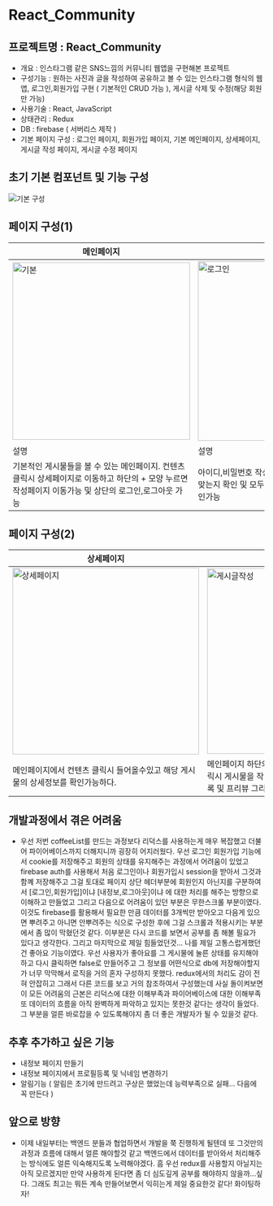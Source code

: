 # React_Community

## 프로젝트명 : React_Community
- 개요 : 인스타그램 같은 SNS느낌의 커뮤니티 웹앱을 구현해본 프로젝트
- 구성기능 : 원하는 사진과 글을 작성하여 공유하고 볼 수 있는 인스타그램 형식의 웹앱, 로그인,회원가입 구현 ( 기본적인 CRUD 가능 ), 게시글 삭제 및 수정(해당 회원만 가능)
- 사용기술 : React, JavaScript
- 상태관리 : Redux
- DB : firebase ( 서버리스 제작 )
- 기본 페이지 구성 : 로그인 페이지, 회원가입  페이지, 기본 메인페이지, 상세페이지, 게시글 작성 페이지, 게시글 수정 페이지

## 초기 기본 컴포넌트 및 기능 구성
![기본 구성](https://user-images.githubusercontent.com/59644518/124951997-d4f79b80-e04e-11eb-9e10-b659f2702657.jpg)


## 페이지 구성(1)
| 메인페이지 | 로그인 페이지 | 회원가입 페이지 |
| ----------|-------------|-----------------|
|<img width="349" alt="기본" src="https://user-images.githubusercontent.com/59644518/124952692-6961fe00-e04f-11eb-9ae7-9cccd0495efb.png">|<img width="353" alt="로그인" src="https://user-images.githubusercontent.com/59644518/124952779-7c74ce00-e04f-11eb-934c-19afd00bd83c.png">| <img width="355" alt="회원가입1" src="https://user-images.githubusercontent.com/59644518/124952815-826aaf00-e04f-11eb-8e40-82002685a389.png">|
|설명|설명|설명|
|기본적인 게시물들을 볼 수 있는 메인페이지. 컨텐츠 클릭시 상세페이지로 이동하고 하단의 + 모양 누르면 작성페이지 이동가능 및 상단의 로그인,로그아웃 가능| 아이디,비밀번호 작성하여 로그인하기 이메일 형식이 맞는지 확인 및 모두다 작성이 되었는지 체크후 로그인가능|회원가입 페이지는 이메일 형식확인 및 비밀번호 재확인까지 모두하고 빈칸이 없어야 회원가입이 가능하다.|

## 페이지 구성(2)
|상세페이지|게시글작성 페이지|수정하기 페이지|
|--------|---------------|-----------------|
|<img width="367" alt="상세페이지" src="https://user-images.githubusercontent.com/59644518/124953737-5dc30700-e050-11eb-94f1-523e40b2c53e.png">|<img width="365" alt="게시글작성" src="https://user-images.githubusercontent.com/59644518/124953771-63205180-e050-11eb-8e4f-36a33ecc1a82.png">|<img width="364" alt="수정하기" src="https://user-images.githubusercontent.com/59644518/124953788-67e50580-e050-11eb-85f0-19a6cd5772ab.png">|
|메인페이지에서 컨텐츠 클릭시 들어올수있고 해당 게시물의 상세정보를 확인가능하다.|메인페이지 하단의 + 버튼을 누르면 들어올 수 있고 클릭시 게시물을 작성할 수 있는 페이지가 나온다. 사진등록 및 프리뷰 그리고 글작성까지 모두 할 수 있다.|수정하기 페이지는 등록된 회원만 사용가능하고 기존에 작성해놨던 컨텐츠와 프리뷰를 불러와준다.|



## 개발과정에서 겪은 어려움
- 우선 저번 coffeeList를 만드는 과정보다 리덕스를 사용하는게 매우 복잡했고 더불어 파이어베이스까지 더해지니까 굉장히 어지러웠다. 우선 로그인 회원가입 기능에서 cookie를 저장해주고 회원의 상태를 유지해주는 과정에서 어려움이 있었고 firebase auth를 사용해서 처음 로그인이나 회원가입시 session을 받아서 그것과 함꼐 저장해주고 그걸 토대로 페이지 상단 헤더부분에 회원인지 아닌지를 구분하여서 [로그인,회원가입]이냐 [내정보,로그아웃]이냐 에 대한 처리를 해주는 방향으로 이해하고 만들었고 그리고 다음으로 어려움이 있던 부분은 무한스크롤 부분이였다. 이것도 firebase를 활용해서 필요한 만큼 데이터를 3개씩만 받아오고 다음게 있으면 뿌려주고 아니면 안뿌려주는 식으로 구성한 후에 그걸 스크롤과 적용시키는 부분에서 좀 많이 막혔던것 같다. 이부분은 다시 코드를 보면서 공부를 좀 해볼 필요가 있다고 생각한다. 그리고 마지막으로 제일 힘들었던것... 나를 제일 고통스럽게했던건 좋아요 기능이였다. 우선 사용자가 좋아요를 그 게시물에 눌른 상태를 유지해야하고 다시 클릭하면 false로 만들어주고 그 정보를 어떤식으로 db에 저장해야할지가 너무 막막해서 로직을 거의 혼자 구성하지 못했다. redux에서의 처리도 감이 전혀 안잡히고 그래서 다른 코드를 보고 거의 참조하여서 구성했는데 사실 돌이켜보면 이 모든 어려움의 근본은 리덕스에 대한 이해부족과 파이어베이스에 대한 이해부족 또 데이터의 흐름을 아직 완벽하게 파악하고 있지는 못한것 같다는 생각이 들었다. 그 부분을 얼른 바로잡을 수 있도록해야지 좀 더 좋은 개발자가 될 수 있을것 같다.

## 추후 추가하고 싶은 기능
- 내정보 페이지 만들기
- 내정보 페이지에서 프로필등록 및 닉네임 변경하기
- 알림기능 ( 알림은 초기에 만드려고 구상은 했었는데 능력부족으로 실패... 다음에 꼭 만든다 )

## 앞으로 방향
- 이제 내일부터는 백엔드 분들과 협업하면서 개발을 쭉 진행하게 될텐데 또 그것만의 과정과 흐름에 대해서 얼른 해야할것 같고 백엔드에서 데이터를 받아와서 처리해주는 방식에도 얼른 익숙해지도록 노력해야겠다. 흠 우선 redux를 사용할지 아닐지는 아직 모르겠지만 만약 사용하게 된다면 좀 더 심도깊게 공부를 해야하지 않을까...싶다. 그래도 최고는 뭐든 계속 만들어보면서 익히는게 제일 중요한것 같다! 화이팅하자!
